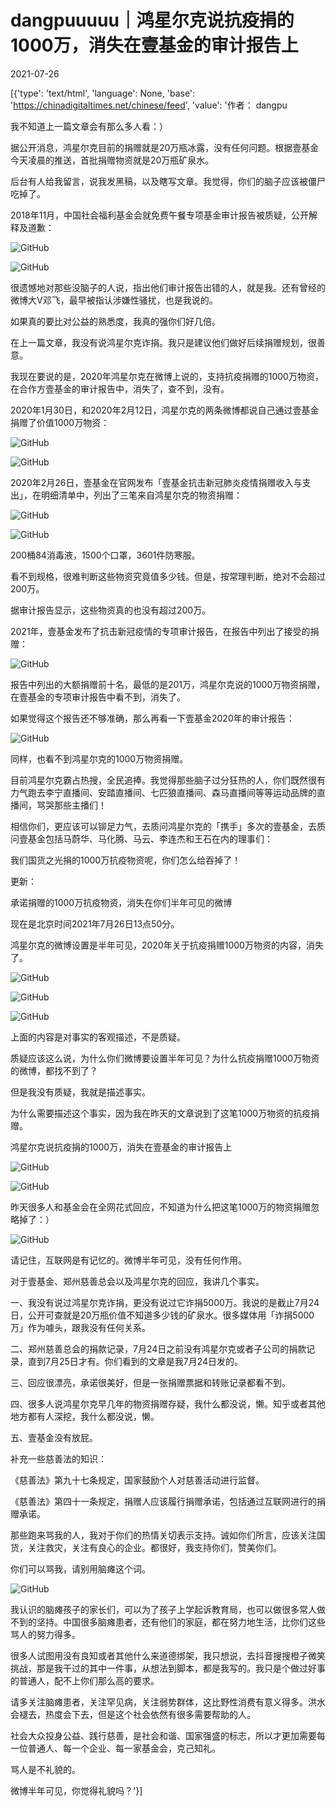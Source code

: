 # dangpuuuuu｜鸿星尔克说抗疫捐的1000万，消失在壹基金的审计报告上

2021-07-26

[{'type': 'text/html', 'language': None, 'base': 'https://chinadigitaltimes.net/chinese/feed', 'value': '作者： dangpu

我不知道上一篇文章会有那么多人看：）

据公开消息，鸿星尔克目前的捐赠就是20万瓶冰露，没有任何问题。根据壹基金今天凌晨的推送，首批捐赠物资就是20万瓶矿泉水。

后台有人给我留言，说我发黑稿，以及瞎写文章。我觉得，你们的脑子应该被僵尸吃掉了。

2018年11月，中国社会福利基金会就免费午餐专项基金审计报告被质疑，公开解释及道歉：

![GitHub](https://chinadigitaltimes.net/chinese/files/2021/07/post-668750-60fe93edd2eb2.png)

![GitHub](https://chinadigitaltimes.net/chinese/files/2021/07/post-668750-60fe93ee12d6e.)

很遗憾地对那些没脑子的人说，指出他们审计报告出错的人，就是我。还有曾经的微博大V邓飞，最早被指认涉嫌性骚扰，也是我说的。

如果真的要比对公益的熟悉度，我真的强你们好几倍。

在上一篇文章，我没有说鸿星尔克诈捐。我只是建议他们做好后续捐赠规划，很善意。

我现在要说的是，2020年鸿星尔克在微博上说的，支持抗疫捐赠的1000万物资，在合作方壹基金的审计报告中，消失了，查不到，没有。

2020年1月30日，和2020年2月12日，鸿星尔克的两条微博都说自己通过壹基金捐赠了价值1000万物资：

![GitHub](https://chinadigitaltimes.net/chinese/files/2021/07/post-668750-60fe93ee58798.png)

![GitHub](https://chinadigitaltimes.net/chinese/files/2021/07/post-668750-60fe93eea3748.png)

2020年2月26日，壹基金在官网发布「壹基金抗击新冠肺炎疫情捐赠收入与支出」，在明细清单中，列出了三笔来自鸿星尔克的物资捐赠：

![GitHub](https://chinadigitaltimes.net/chinese/files/2021/07/post-668750-60fe93eed0fa5.png)

![GitHub](https://chinadigitaltimes.net/chinese/files/2021/07/post-668750-60fe93ef0596e.png)

200桶84消毒液，1500个口罩，3601件防寒服。

看不到规格，很难判断这些物资究竟值多少钱。但是，按常理判断，绝对不会超过200万。

据审计报告显示，这些物资真的也没有超过200万。

2021年，壹基金发布了抗击新冠疫情的专项审计报告，在报告中列出了接受的捐赠：

![GitHub](https://chinadigitaltimes.net/chinese/files/2021/07/post-668750-60fe93ef49937.png)

报告中列出的大额捐赠前十名，最低的是201万，鸿星尔克说的1000万物资捐赠，在壹基金的专项审计报告中看不到，消失了。

如果觉得这个报告还不够准确，那么再看一下壹基金2020年的审计报告：

![GitHub](https://chinadigitaltimes.net/chinese/files/2021/07/post-668750-60fe93ef90d36.png)

同样，也看不到鸿星尔克的1000万物资捐赠。

目前鸿星尔克霸占热搜，全民追捧。我觉得那些脑子过分狂热的人，你们既然很有力气跑去李宁直播间、安踏直播间、七匹狼直播间、森马直播间等等运动品牌的直播间，骂哭那些主播们！

相信你们，更应该可以铆足力气，去质问鸿星尔克的「携手」多次的壹基金，去质问壹基金包括马蔚华、马化腾、马云、李连杰和王石在内的理事们：

我们国货之光捐的1000万抗疫物资呢，你们怎么给吞掉了！



更新：

承诺捐赠的1000万抗疫物资，消失在你们半年可见的微博

现在是北京时间2021年7月26日13点50分。

鸿星尔克的微博设置是半年可见，2020年关于抗疫捐赠1000万物资的内容，消失了。

![GitHub](https://chinadigitaltimes.net/chinese/files/2021/07/post-668750-60fe958385ede.png)

![GitHub](https://chinadigitaltimes.net/chinese/files/2021/07/post-668750-60fe9583c2d3f.)

![GitHub](https://chinadigitaltimes.net/chinese/files/2021/07/post-668750-60fe95840add6.png)

上面的内容是对事实的客观描述，不是质疑。

质疑应该这么说，为什么你们微博要设置半年可见？为什么抗疫捐赠1000万物资的微博，都找不到了？

但是我没有质疑，我就是描述事实。

为什么需要描述这个事实，因为我在昨天的文章说到了这笔1000万物资的抗疫捐赠。

鸿星尔克说抗疫捐的1000万，消失在壹基金的审计报告上

![GitHub](https://chinadigitaltimes.net/chinese/files/2021/07/post-668750-60fe9584746e2.)

![GitHub](https://chinadigitaltimes.net/chinese/files/2021/07/post-668750-60fe9584b8150.png)

昨天很多人和基金会在全网花式回应，不知道为什么把这笔1000万的物资捐赠忽略掉了：）

![GitHub](https://chinadigitaltimes.net/chinese/files/2021/07/post-668750-60fe9584f0d46.png)

请记住，互联网是有记忆的。微博半年可见，没有任何作用。

对于壹基金、郑州慈善总会以及鸿星尔克的回应，我讲几个事实。

一、我没有说过鸿星尔克诈捐，更没有说过它诈捐5000万。我说的是截止7月24日，公开可查就是20万瓶价值不知道多少钱的矿泉水。很多媒体用「诈捐5000万」作为噱头，跟我没有任何关系。

二、郑州慈善总会的捐款记录，7月24日之前没有鸿星尔克或者子公司的捐款记录，直到7月25日才有。你们看到的文章是我7月24日发的。

三、回应很漂亮，承诺很美好，但是一张捐赠票据和转账记录都看不到。

四、很多人说鸿星尔克早几年的物资捐赠存疑，我什么都没说，懒。知乎或者其他地方都有人深挖，我什么都没说，懒。

五、壹基金没有放屁。



补充一些慈善法的知识：

《慈善法》第九十七条规定，国家鼓励个人对慈善活动进行监督。

《慈善法》第四十一条规定，捐赠人应该履行捐赠承诺，包括通过互联网进行的捐赠承诺。



那些跑来骂我的人，我对于你们的热情关切表示支持。诚如你们所言，应该关注国货，关注救灾，关注有良心的企业。都很好，我支持你们，赞美你们。

你们可以骂我，请别用脑瘫这个词。

![GitHub](https://chinadigitaltimes.net/chinese/files/2021/07/post-668750-60fe958523e01.)

我认识的脑瘫孩子的家长们，可以为了孩子上学起诉教育局，也可以做很多常人做不到的坚持。中国很多脑瘫患者，还有他们的家庭，都在努力地生活，比你们这些骂人的努力得多。

很多人试图用没有良知或者其他什么来道德绑架，我只想说，去抖音搜搜橙子微笑挑战，那是我干过的其中一件事，从想法到脚本，都是我写的。我只是个做过好事的普通人，配不上你们那么高的要求。

请多关注脑瘫患者，关注罕见病，关注弱势群体，这比野性消费有意义得多。洪水会褪去，热度会下去，但是这个社会依然有很多需要帮助的人。

社会大众投身公益、践行慈善，是社会和谐、国家强盛的标志，所以才更加需要每一位普通人、每一个企业、每一家基金会，克己知礼。

骂人是不礼貌的。

微博半年可见，你觉得礼貌吗？'}]